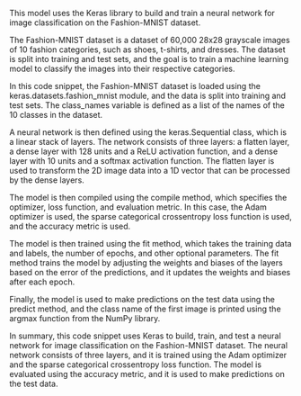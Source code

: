 This model uses the Keras library to build and train a neural network for image classification on the Fashion-MNIST dataset.

The Fashion-MNIST dataset is a dataset of 60,000 28x28 grayscale images of 10 fashion categories, such as shoes, t-shirts, and dresses. The dataset is split into training and test sets, and the goal is to train a machine learning model to classify the images into their respective categories.

In this code snippet, the Fashion-MNIST dataset is loaded using the keras.datasets.fashion_mnist module, and the data is split into training and test sets. The class_names variable is defined as a list of the names of the 10 classes in the dataset.

A neural network is then defined using the keras.Sequential class, which is a linear stack of layers. The network consists of three layers: a flatten layer, a dense layer with 128 units and a ReLU activation function, and a dense layer with 10 units and a softmax activation function. The flatten layer is used to transform the 2D image data into a 1D vector that can be processed by the dense layers.

The model is then compiled using the compile method, which specifies the optimizer, loss function, and evaluation metric. In this case, the Adam optimizer is used, the sparse categorical crossentropy loss function is used, and the accuracy metric is used.

The model is then trained using the fit method, which takes the training data and labels, the number of epochs, and other optional parameters. The fit method trains the model by adjusting the weights and biases of the layers based on the error of the predictions, and it updates the weights and biases after each epoch.

Finally, the model is used to make predictions on the test data using the predict method, and the class name of the first image is printed using the argmax function from the NumPy library.

In summary, this code snippet uses Keras to build, train, and test a neural network for image classification on the Fashion-MNIST dataset. The neural network consists of three layers, and it is trained using the Adam optimizer and the sparse categorical crossentropy loss function. The model is evaluated using the accuracy metric, and it is used to make predictions on the test data.